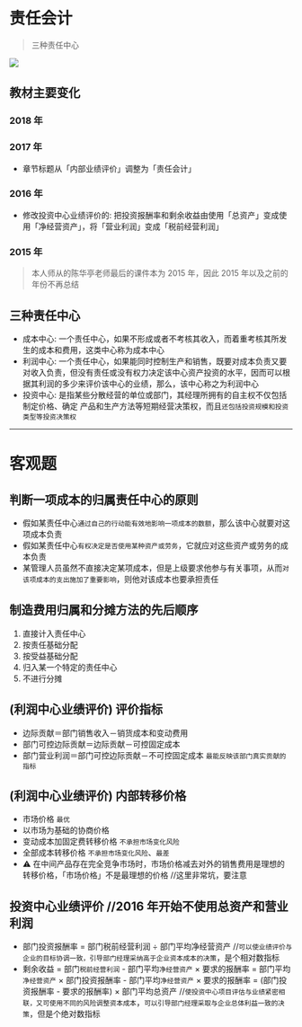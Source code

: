 # 责任会计
> 三种责任中心

![][image-1]

## 教材主要变化
### 2018 年
### 2017 年
- 章节标题从「内部业绩评价」调整为「责任会计」
### 2016 年
- 修改投资中心业绩评价的: 把投资报酬率和剩余收益由使用「总资产」变成使用「净经营资产」，将「营业利润」变成「税前经营利润」
### 2015 年
> 本人师从的陈华亭老师最后的课件本为 2015 年，因此 2015 年以及之前的年份不再总结

## 三种责任中心
- 成本中心: 一个责任中心，如果不形成或者不考核其收入，而着重考核其所发生的成本和费用，这类中心称为成本中心
- 利润中心: 一个责任中心，如果能同时控制生产和销售，既要对成本负责又要对收入负责，但没有责任或没有权力决定该中心资产投资的水平，因而可以根据其利润的多少来评价该中心的业绩，那么，该中心称之为利润中心
- 投资中心: 是指某些分散经营的单位或部门，其经理所拥有的自主权不仅包括制定价格、确定 产品和生产方法等短期经营决策权，而且`还包括投资规模和投资类型等投资决策权`

---- 
# 客观题
## 判断一项成本的归属责任中心的原则
- 假如某责任中心`通过自己的行动能有效地影响一项成本的数额`，那么该中心就要对这项成本负责
- 假如某责任中心`有权决定是否使用某种资产或劳务`，它就应对这些资产或劳务的成本负责
- 某管理人员虽然不直接决定某项成本，但是上级要求他参与有关事项，从而`对该项成本的支出施加了重要影响`，则他对该成本也要承担责任

## 制造费用归属和分摊方法的先后顺序
1. 直接计入责任中心
2. 按责任基础分配
3. 按受益基础分配
4. 归入某一个特定的责任中心
5. 不进行分摊

## (利润中心业绩评价) 评价指标
- 边际贡献＝部门销售收入－销货成本和变动费用
- 部门可控边际贡献＝边际贡献－可控固定成本
- 部门营业利润＝部门可控边际贡献－不可控固定成本 `最能反映该部门真实贡献的指标`

## (利润中心业绩评价) 内部转移价格
- 市场价格 `最优`
- 以市场为基础的协商价格
- 变动成本加固定费转移价格 `不承担市场变化风险`
- 全部成本转移价格 `不承担市场变化风险`、`最差`
- ⚠️ 在中间产品存在完全竞争市场时，市场价格减去对外的销售费用是理想的转移价格，「市场价格」不是最理想的价格 //这里非常坑，要注意

## 投资中心业绩评价 //2016 年开始不使用总资产和营业利润
- 部门投资报酬率 = 部门税前经营利润 ÷ 部门平均净经营资产 //`可以使业绩评价与企业的目标协调一致，引导部门经理采纳高于企业资本成本的决策`，是个相对数指标
- 剩余收益 = 部门`税前经营利润` - 部门平均`净经营资产`  × 要求的报酬率 = 部门平均`净经营资产` × 部门投资报酬率 - 部门平均`净经营资产` × 要求的报酬率 = (部门投资报酬率 - 要求的报酬率) × 部门平均总资产 //`使投资中心项目评估与业绩紧密相联，又可使用不同的风险调整资本成本`，`可以引导部门经理采取与企业总体利益一致的决策`，但是个绝对数指标


[image-1]:	https://ws2.sinaimg.cn/large/006tNc79gy1fq32am7h8ej30cy06ota4.jpg